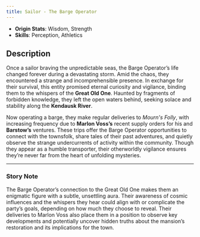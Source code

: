 ```yaml
---
title: Sailor - The Barge Operator
---
```


- **Origin Stats**: Wisdom, Strength  
- **Skills**: Perception, Athletics  

## Description

Once a sailor braving the unpredictable seas, the Barge Operator’s life changed forever during a devastating storm. Amid the chaos, they encountered a strange and incomprehensible presence. In exchange for their survival, this entity promised eternal curiosity and vigilance, binding them to the whispers of the **Great Old One**. Haunted by fragments of forbidden knowledge, they left the open waters behind, seeking solace and stability along the **Kendausk River**.

Now operating a barge, they make regular deliveries to *Mourn's Folly*, with increasing frequency due to **Marlon Voss’s** recent supply orders for his and **Barstow’s** ventures. These trips offer the Barge Operator opportunities to connect with the townsfolk, share tales of their past adventures, and quietly observe the strange undercurrents of activity within the community. Though they appear as a humble transporter, their otherworldly vigilance ensures they’re never far from the heart of unfolding mysteries.

---

### Story Note

The Barge Operator’s connection to the Great Old One makes them an enigmatic figure with a subtle, unsettling aura. Their awareness of cosmic influences and the whispers they hear could align with or complicate the party’s goals, depending on how much they choose to reveal. Their deliveries to Marlon Voss also place them in a position to observe key developments and potentially uncover hidden truths about the mansion’s restoration and its implications for the town.
